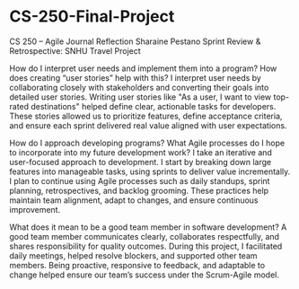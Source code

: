 # CS-250-Final-Project
CS 250 – Agile Journal Reflection
Sharaine Pestano
Sprint Review & Retrospective: SNHU Travel Project

How do I interpret user needs and implement them into a program? How does creating “user stories” help with this?
I interpret user needs by collaborating closely with stakeholders and converting their goals into detailed user stories. Writing user stories like "As a user, I want to view top-rated destinations" helped define clear, actionable tasks for developers. These stories allowed us to prioritize features, define acceptance criteria, and ensure each sprint delivered real value aligned with user expectations.

How do I approach developing programs? What Agile processes do I hope to incorporate into my future development work?
I take an iterative and user-focused approach to development. I start by breaking down large features into manageable tasks, using sprints to deliver value incrementally. I plan to continue using Agile processes such as daily standups, sprint planning, retrospectives, and backlog grooming. These practices help maintain team alignment, adapt to changes, and ensure continuous improvement.

What does it mean to be a good team member in software development?
A good team member communicates clearly, collaborates respectfully, and shares responsibility for quality outcomes. During this project, I facilitated daily meetings, helped resolve blockers, and supported other team members. Being proactive, responsive to feedback, and adaptable to change helped ensure our team’s success under the Scrum-Agile model.

